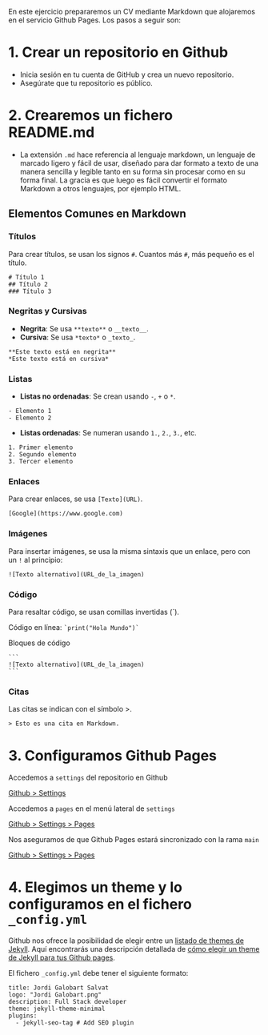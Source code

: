 En este ejercicio prepararemos un CV mediante Markdown que alojaremos en el servicio Github Pages. Los pasos a seguir son:

# 1. Crear un repositorio en Github

- Inicia sesión en tu cuenta de GitHub y crea un nuevo repositorio.
- Asegúrate que tu repositorio es público.

# 2. Crearemos un fichero README.md

- La extensión `.md` hace referencia al lenguaje markdown, un lenguaje de marcado ligero y fácil de usar, diseñado para dar formato a texto de una manera sencilla y legible tanto en su forma sin procesar como en su forma final. La gracia es que luego es fácil convertir el formato Markdown a otros lenguajes, por ejemplo HTML.

## Elementos Comunes en Markdown

### Títulos

Para crear títulos, se usan los signos `#`. Cuantos más `#`, más pequeño es el título.

```
# Título 1
## Título 2
### Título 3
```

### Negritas y Cursivas

- **Negrita**: Se usa `**texto**` o `__texto__`.
- **Cursiva**: Se usa `*texto*` o `_texto_`.

```
**Este texto está en negrita**
*Este texto está en cursiva*
```

### Listas
- **Listas no ordenadas**: Se crean usando `-`, `+` o `*`.
  
```
- Elemento 1
- Elemento 2
```

- **Listas ordenadas**: Se numeran usando `1.`, `2.`, `3.`, etc.

```
1. Primer elemento
2. Segundo elemento
3. Tercer elemento
```

### Enlaces
Para crear enlaces, se usa `[Texto](URL)`.

```
[Google](https://www.google.com)
```

### Imágenes
Para insertar imágenes, se usa la misma sintaxis que un enlace, pero con un `!` al principio:

```
![Texto alternativo](URL_de_la_imagen)
```

### Código

Para resaltar código, se usan comillas invertidas (`).

Código en línea: `` `print("Hola Mundo")` ``

Bloques de código

````
```
![Texto alternativo](URL_de_la_imagen)
```
````

### Citas
Las citas se indican con el símbolo >.

```
> Esto es una cita en Markdown.
```

# 3. Configuramos Github Pages

Accedemos a `settings` del repositorio en Github

[Github > Settings](guithub-settings.png)

Accedemos a `pages` en el menú lateral de `settings`

[Github > Settings > Pages](guithub-pages.png)

Nos aseguramos de que Github Pages estará sincronizado con la rama `main`

[Github > Settings > Pages](guithub-pages-step-1.png)

# 4. Elegimos un theme y lo configuramos en el fichero `_config.yml`

Github nos ofrece la posibilidad de elegir entre un [listado de themes de Jekyll](https://pages.github.com/themes/). Aquí encontrarás una descripción detallada de [cómo elegir un theme de Jekyll para tus Github pages](https://docs.github.com/en/pages/setting-up-a-github-pages-site-with-jekyll/adding-a-theme-to-your-github-pages-site-using-jekyll).

El fichero `_config.yml` debe tener el siguiente formato:

```
title: Jordi Galobart Salvat
logo: "Jordi Galobart.png"
description: Full Stack developer
theme: jekyll-theme-minimal 
plugins:
  - jekyll-seo-tag # Add SEO plugin
```
